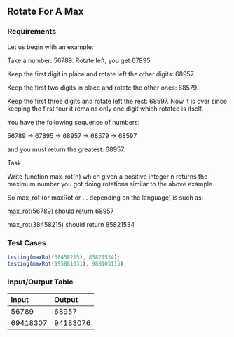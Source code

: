 ## Rotate For A Max

### Requirements 

Let us begin with an example:

Take a number: 56789. Rotate left, you get 67895.

Keep the first digit in place and rotate left the other digits: 68957.

Keep the first two digits in place and rotate the other ones: 68579.

Keep the first three digits and rotate left the rest: 68597. Now it is over since keeping the first four it remains only one digit which rotated is itself.

You have the following sequence of numbers:

56789 -> 67895 -> 68957 -> 68579 -> 68597

and you must return the greatest: 68957.

Task

Write function max_rot(n) which given a positive integer n returns the maximum number you got doing rotations similar to the above example.

So max_rot (or maxRot or ... depending on the language) is such as:

max_rot(56789) should return 68957

max_rot(38458215) should return 85821534

### Test Cases

```JavaScript
testing(maxRot(38458215), 85821534);
testing(maxRot(195881031), 988103115);
```

### Input/Output Table

| Input                                          | Output |
| :--------------------------------------------- | :----- |
| 56789                                         | 68957   | 
| 69418307                                      | 94183076   | 


